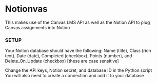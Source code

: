 # Notionvas
This makes use of the Canvas LMS API as well as the Notion API to plug Canvas assignments into Notion



### SETUP
Your Notion database should have the following:
Name (title), Class (rich text), Date (date), Completed (checkbox), Points (number), and Delete_On_Update (checkbox) [these are case sensitive]


Change the API keys, Notion secret, and database ID in the Python script
You will also need to create a connection and add it to your database
